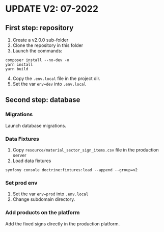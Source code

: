# UPDATE V2: 07-2022

## First step: repository
1. Create a v2.0.0 sub-folder 
2. Clone the repository in this folder
3. Launch the commands:
```console
composer install --no-dev -o
yarn install
yarn build
```

4. Copy the `.env.local` file in the project dir.
5. Set the var `env=dev` into `.env.local`

## Second step: database

### Migrations
Launch database migrations.

### Data Fixtures
1. Copy `resource/material_sector_sign_items.csv` file in the production server
2. Load data fixtures
```console
symfony console doctrine:fixtures:load --append --group=v2
```

### Set prod env
1. Set the var `env=prod` into `.env.local`
2. Change subdomain directory.

### Add products on the platform
Add the fixed signs directly in the production platform.
